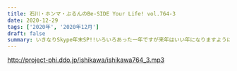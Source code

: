 ```yaml
---
title: 石川・ホンマ・ぶるんのBe-SIDE Your Life! vol.764-3
date: 2020-12-29
tags: ['2020年', '2020年12月']
draft: false
summary: いきなりSkype年末SP!!いろいろあった一年ですが来年はいい年になりますように･･･よいお年を！
---
```


http://project-phi.ddo.jp/ishikawa/ishikawa764_3.mp3
